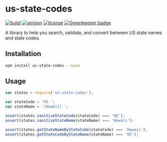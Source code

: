# us-state-codes

[![build](https://circleci.com/gh/mdzhang/us-state-codes.svg?style=shield)](https://circleci.com/gh/mdzhang/us-state-codes)
[![version](http://img.shields.io/npm/v/us-state-codes.svg)](https://npmjs.org/package/us-state-codes)
[![license](http://img.shields.io/npm/l/us-state-codes.svg)](https://npmjs.org/package/us-state-codes) [![Greenkeeper badge](https://badges.greenkeeper.io/mdzhang/us-state-codes.svg)](https://greenkeeper.io/)

A library to help you search, validate, and convert between US state names and state codes.

## Installation

```sh
npm install us-state-codes --save
```

## Usage

```javascript
var states = require('us-state-codes');

var stateCode = 'HI.';
var stateName = '(HawAiI) ';

assert(states.sanitizeStateCode(stateCode) === 'HI');
assert(states.sanitizeStateName(stateName) === 'Hawaii');

assert(states.getStateNameByStateCode(stateCode) === 'Hawaii');
assert(states.getStateCodeByStateName(stateName) === 'HI');
```